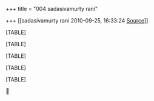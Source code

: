 +++
title = "004 sadasivamurty rani"

+++
[[sadasivamurty rani	2010-09-25, 16:33:24 [Source](https://groups.google.com/g/bvparishat/c/1upJUorV_j8)]]



[TABLE]

[TABLE]

[TABLE]

[TABLE]

[TABLE]



